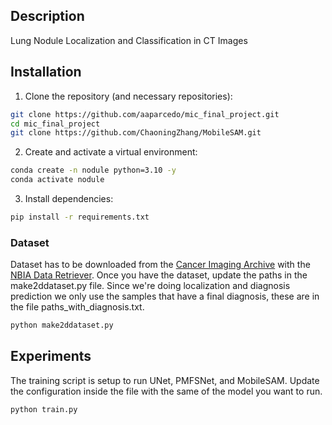 ## Description
Lung Nodule Localization and Classification in CT Images

## Installation
1. Clone the repository (and necessary repositories):
```bash
git clone https://github.com/aaparcedo/mic_final_project.git
cd mic_final_project
git clone https://github.com/ChaoningZhang/MobileSAM.git
```

2. Create and activate a virtual environment:
```bash
conda create -n nodule python=3.10 -y
conda activate nodule
```

3. Install dependencies:
```bash
pip install -r requirements.txt
```

### Dataset
Dataset has to be downloaded from the [Cancer Imaging Archive](https://www.cancerimagingarchive.net/collection/lidc-idri/) with the [NBIA Data Retriever](https://wiki.cancerimagingarchive.net/display/NBIA/Downloading+TCIA+Images).
Once you have the dataset, update the paths in the make2ddataset.py file.
Since we're doing localization and diagnosis prediction we only use the samples that have a final diagnosis, these are in the file paths_with_diagnosis.txt.
```bash
python make2ddataset.py
```

## Experiments
The training script is setup to run UNet, PMFSNet, and MobileSAM. Update the configuration inside the file with the same of the model you want to run.
```bash
python train.py
```
